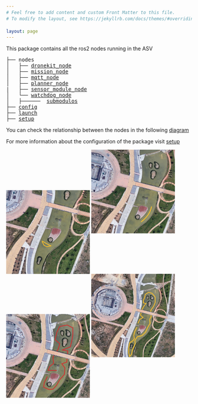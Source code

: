 ```yaml
---
# Feel free to add content and custom Front Matter to this file.
# To modify the layout, see https://jekyllrb.com/docs/themes/#overriding-theme-defaults

layout: page
---
```

This package contains all the ros2 nodes running in the ASV
<pre>
├── nodes
│   ├── <a href="./asv_loyola_us/dronekit_node.html">dronekit_node</a>
│   ├── <a href="./asv_loyola_us/mission_node.html">mission_node</a>
│   ├── <a href="./asv_loyola_us/mqtt_node.html">mqtt_node</a>
│   ├── <a href="./asv_loyola_us/planner_node.html">planner_node</a>
|   ├── <a href="./asv_loyola_us/sensor_module_node.html">sensor_module_node</a>
│   └── <a href="./asv_loyola_us/watchdog_node.html">watchdog_node</a>
│   ├──────  <a href="./asv_loyola_us/submodulos/submodulos.html">submodulos</a>
├── <a href="./config/config.html">config</a>
├── <a href="./launch/launch.html">launch</a>
├── <a href="./setup.html">setup</a>
</pre>
You can check the relationship between the nodes in the following [diagram](https://drive.google.com/file/d/1oh6L-keFKS1eGakZ9Hyk2_whXmKF11U9/view?usp=sharing)

For more information about the configuration of the package visit [setup](./setup)


<img src="../../miscelaneous/mission1.png" alt="drawing" width="45%" style="vertical-align:middle"/>
<img src="../../miscelaneous/mission2.png" alt="drawing" width="45%"/>
<img src="../../miscelaneous/mission3.png" alt="drawing" width="45%" style="vertical-align:middle"/>
<img src="../../miscelaneous/mission4.png" alt="drawing" width="45%"/>




